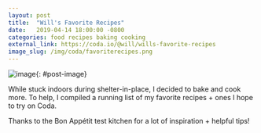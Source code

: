 ```yaml
---
layout: post
title:  "Will's Favorite Recipes"
date:   2019-04-14 18:00:00 -0800
categories: food recipes baking cooking 
external_link: https://coda.io/@will/wills-favorite-recipes
image_slug: /img/coda/favoriterecipes.png
---
```


![image]({{site.url}}/img/coda/favoriterecipes.png){: #post-image}

While stuck indoors during shelter-in-place, I decided to bake and cook more. To help, I compiled a running list of my favorite recipes + ones I hope to try on Coda.

Thanks to the Bon Appétit test kitchen for a lot of inspiration + helpful tips! 